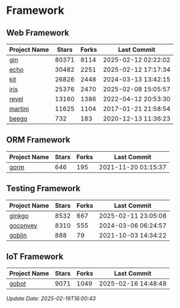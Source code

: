 # Framework

## Web Framework
| Project Name | Stars | Forks | Last Commit |
| ------------ | ----- | ----- | ----------- |
| [gin](https://github.com/gin-gonic/gin) | 80371 | 8114 | 2025-02-12 02:22:02 |
| [echo](https://github.com/labstack/echo) | 30482 | 2251 | 2025-02-12 17:17:34 |
| [kit](https://github.com/go-kit/kit) | 26826 | 2448 | 2024-03-13 13:42:15 |
| [iris](https://github.com/kataras/iris) | 25376 | 2470 | 2025-02-08 15:05:57 |
| [revel](https://github.com/revel/revel) | 13160 | 1386 | 2022-04-12 20:53:30 |
| [martini](https://github.com/go-martini/martini) | 11625 | 1104 | 2017-01-21 21:58:54 |
| [beego](https://github.com/astaxie/beego) | 732 | 183 | 2020-12-13 11:36:23 |

## ORM Framework
| Project Name | Stars | Forks | Last Commit |
| ------------ | ----- | ----- | ----------- |
| [gorm](https://github.com/jinzhu/gorm) | 646 | 195 | 2021-11-20 01:15:37 |

## Testing Framework
| Project Name | Stars | Forks | Last Commit |
| ------------ | ----- | ----- | ----------- |
| [ginkgo](https://github.com/onsi/ginkgo) | 8532 | 667 | 2025-02-11 23:05:08 |
| [goconvey](https://github.com/smartystreets/goconvey) | 8310 | 555 | 2024-03-06 06:24:57 |
| [goblin](https://github.com/franela/goblin) | 888 | 79 | 2021-10-03 14:34:22 |

## IoT Framework
| Project Name | Stars | Forks | Last Commit |
| ------------ | ----- | ----- | ----------- |
| [gobot](https://github.com/hybridgroup/gobot) | 9071 | 1049 | 2025-02-16 14:48:48 |

*Update Date: 2025-02-19T16:00:43*